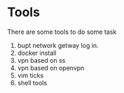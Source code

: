# Tools
There are some tools to do some task

1. bupt network getway log in.
2. docker install
3. vpn based on ss
4. vpn based on openvpn
5. vim ticks
6. shell tools
